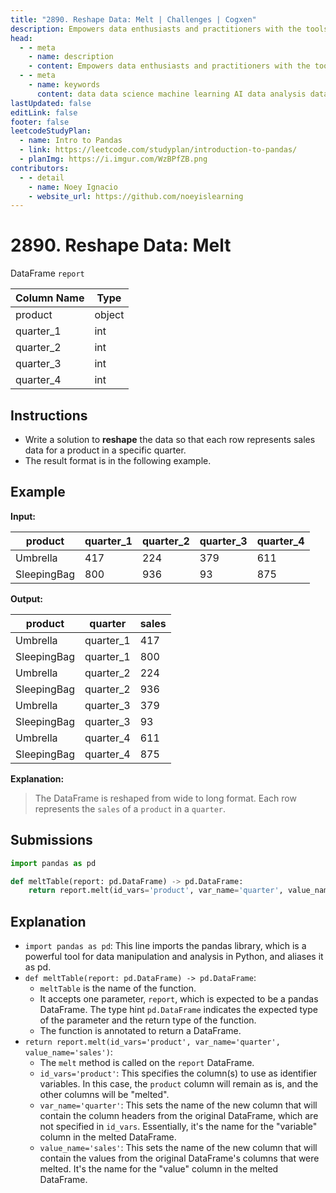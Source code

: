 ```yaml
---
title: "2890. Reshape Data: Melt | Challenges | Cogxen"
description: Empowers data enthusiasts and practitioners with the tools and knowledge to unlock the potential of data.
head:
  - - meta
    - name: description
    - content: Empowers data enthusiasts and practitioners with the tools and knowledge to unlock the potential of data.
  - - meta
    - name: keywords
      content: data data science machine learning AI data analysis data-driven data enthusiasts data practitioners
lastUpdated: false
editLink: false
footer: false
leetcodeStudyPlan:
  - name: Intro to Pandas
  - link: https://leetcode.com/studyplan/introduction-to-pandas/
  - planImg: https://i.imgur.com/WzBPfZB.png
contributors:
  - - detail
    - name: Noey Ignacio
    - website_url: https://github.com/noeyislearning
---
```


# 2890. Reshape Data: Melt

DataFrame `report`

| Column Name | Type   |
| ----------- | ------ |
| product     | object |
| quarter_1   | int    |
| quarter_2   | int    |
| quarter_3   | int    |
| quarter_4   | int    |

## Instructions

- Write a solution to **reshape** the data so that each row represents sales data for a product in a specific quarter.
- The result format is in the following example.

## Example

**Input:**

| product     | quarter_1 | quarter_2 | quarter_3 | quarter_4 |
| ----------- | --------- | --------- | --------- | --------- |
| Umbrella    | 417       | 224       | 379       | 611       |
| SleepingBag | 800       | 936       | 93        | 875       |

**Output:**

| product     | quarter   | sales |
| ----------- | --------- | ----- |
| Umbrella    | quarter_1 | 417   |
| SleepingBag | quarter_1 | 800   |
| Umbrella    | quarter_2 | 224   |
| SleepingBag | quarter_2 | 936   |
| Umbrella    | quarter_3 | 379   |
| SleepingBag | quarter_3 | 93    |
| Umbrella    | quarter_4 | 611   |
| SleepingBag | quarter_4 | 875   |

**Explanation:**

> The DataFrame is reshaped from wide to long format. Each row represents the `sales` of a `product` in a `quarter`.

## Submissions

```python :line-numbers
import pandas as pd

def meltTable(report: pd.DataFrame) -> pd.DataFrame:
    return report.melt(id_vars='product', var_name='quarter', value_name='sales')
```

## Explanation

<CustomAccordion title="Python (Pandas)" submitted_by="@noeyislearning" submit_website_url="https://github.com/noeyislearning" :collapsed=false>

- `import pandas as pd`: This line imports the pandas library, which is a powerful tool for data manipulation and analysis in Python, and aliases it as pd.
- `def meltTable(report: pd.DataFrame) -> pd.DataFrame`:
  - `meltTable` is the name of the function.
  - It accepts one parameter, `report`, which is expected to be a pandas DataFrame. The type hint `pd.DataFrame` indicates the expected type of the parameter and the return type of the function.
  - The function is annotated to return a DataFrame.
- `return report.melt(id_vars='product', var_name='quarter', value_name='sales')`:
  - The `melt` method is called on the `report` DataFrame.
  - `id_vars='product'`: This specifies the column(s) to use as identifier variables. In this case, the `product` column will remain as is, and the other columns will be "melted".
  - `var_name='quarter'`: This sets the name of the new column that will contain the column headers from the original DataFrame, which are not specified in `id_vars`. Essentially, it's the name for the "variable" column in the melted DataFrame.
  - `value_name='sales'`: This sets the name of the new column that will contain the values from the original DataFrame's columns that were melted. It's the name for the "value" column in the melted DataFrame.

</CustomAccordion>
